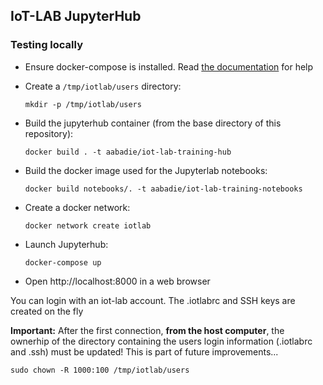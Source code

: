 ## IoT-LAB JupyterHub


### Testing locally

- Ensure docker-compose is installed. Read
  [the documentation](https://docs.docker.com/compose/install/) for help

- Create a `/tmp/iotlab/users` directory:
  ```
  mkdir -p /tmp/iotlab/users
  ```

- Build the jupyterhub container (from the base directory of this repository):
  ```
  docker build . -t aabadie/iot-lab-training-hub
  ```

- Build the docker image used for the Jupyterlab notebooks:
  ```
  docker build notebooks/. -t aabadie/iot-lab-training-notebooks
  ```

- Create a docker network:
  ```
  docker network create iotlab
  ```

- Launch Jupyterhub:
  ```
  docker-compose up
  ```

- Open http://localhost:8000 in a web browser

You can login with an iot-lab account. The .iotlabrc and SSH keys are created
on the fly

**Important:** After the first connection, **from the host computer**, the
ownerhip of the directory containing the users login information
(.iotlabrc and .ssh) must be updated! This is part of future improvements...

```
sudo chown -R 1000:100 /tmp/iotlab/users
```
